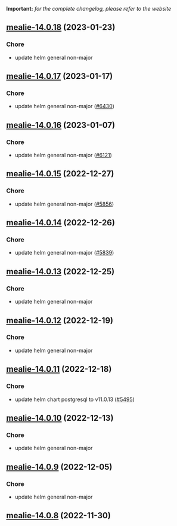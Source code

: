 **Important:**
*for the complete changelog, please refer to the website*




## [mealie-14.0.18](https://github.com/truecharts/charts/compare/mealie-14.0.17...mealie-14.0.18) (2023-01-23)

### Chore

- update helm general non-major
  
  


## [mealie-14.0.17](https://github.com/truecharts/charts/compare/mealie-14.0.16...mealie-14.0.17) (2023-01-17)

### Chore

- update helm general non-major ([#6430](https://github.com/truecharts/charts/issues/6430))
  
  


## [mealie-14.0.16](https://github.com/truecharts/charts/compare/mealie-14.0.15...mealie-14.0.16) (2023-01-07)

### Chore

- update helm general non-major ([#6121](https://github.com/truecharts/charts/issues/6121))
  
  


## [mealie-14.0.15](https://github.com/truecharts/charts/compare/mealie-14.0.14...mealie-14.0.15) (2022-12-27)

### Chore

- update helm general non-major ([#5856](https://github.com/truecharts/charts/issues/5856))
  
  


## [mealie-14.0.14](https://github.com/truecharts/charts/compare/mealie-14.0.13...mealie-14.0.14) (2022-12-26)

### Chore

- update helm general non-major ([#5839](https://github.com/truecharts/charts/issues/5839))
  
  


## [mealie-14.0.13](https://github.com/truecharts/charts/compare/mealie-14.0.12...mealie-14.0.13) (2022-12-25)

### Chore

- update helm general non-major
  
  


## [mealie-14.0.12](https://github.com/truecharts/charts/compare/mealie-14.0.11...mealie-14.0.12) (2022-12-19)

### Chore

- update helm general non-major
  
  


## [mealie-14.0.11](https://github.com/truecharts/charts/compare/mealie-14.0.10...mealie-14.0.11) (2022-12-18)

### Chore

- update helm chart postgresql to v11.0.13 ([#5495](https://github.com/truecharts/charts/issues/5495))
  
  


## [mealie-14.0.10](https://github.com/truecharts/charts/compare/mealie-14.0.9...mealie-14.0.10) (2022-12-13)

### Chore

- update helm general non-major
  
  


## [mealie-14.0.9](https://github.com/truecharts/charts/compare/mealie-14.0.8...mealie-14.0.9) (2022-12-05)

### Chore

- update helm general non-major
  
  


## [mealie-14.0.8](https://github.com/truecharts/charts/compare/mealie-14.0.6...mealie-14.0.8) (2022-11-30)


